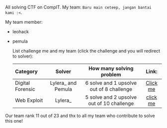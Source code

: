 All solving CTF on CompIT. My team: `Baru main ceteep, jangan bantai kami :<`. 

My team member:
- leohack
- pemula

  List challenge me and my team (click the challenge and you will redirect to solver):

  | Category | Solver | How many solving problem | Link: |
  | :------- | :------: | :------: | :------: |
  | Digital Forensic | Lylera_ and Pemula | 6 solve and 1 upsolve out of 8 challenge | [Click me](https://github.com/Lunalight-Yui/CTF/tree/main/2025/ITS%20ctf/CompIT/Digital%20Forensic)
  | Web Exploit | Lylera_ | 5 solve and 2 upsolve out of 10 challenge | [click me](https://github.com/Lunalight-Yui/CTF/tree/main/2025/ITS%20ctf/CompIT/Web%20Exploit)

Our team rank 11 out of 23 and thx to all my team who contribute to solve this one!
